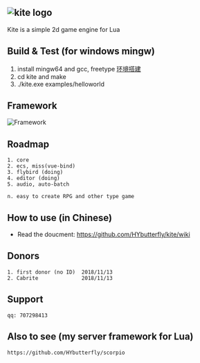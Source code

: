 ## ![kite logo](https://github.com/HYbutterfly/kite/wiki/image/kite_logo.png)

Kite is a simple 2d game engine for Lua

## Build & Test (for windows mingw)
1. install mingw64 and gcc, freetype <a href="https://github.com/HYbutterfly/Fantasy/wiki/%E7%8E%AF%E5%A2%83%E6%90%AD%E5%BB%BA">环境搭建</a>
2. cd kite and make
3. ./kite.exe examples/helloworld

## Framework
![Framework](https://github.com/HYbutterfly/kite/wiki/image/fmwk.png)

## Roadmap
```
1. core
2. ecs, miss(vue-bind)
3. flybird (doing)
4. editor (doing)
5. audio, auto-batch

n. easy to create RPG and other type game
```

## How to use (in Chinese)
* Read the doucment: https://github.com/HYbutterfly/kite/wiki


## Donors
```
1. first donor (no ID)  2018/11/13
2. Cabrite              2018/11/13
```

## Support
```
qq: 707298413
```

## Also to see (my server framework for Lua)
```
https://github.com/HYbutterfly/scorpio
``` 